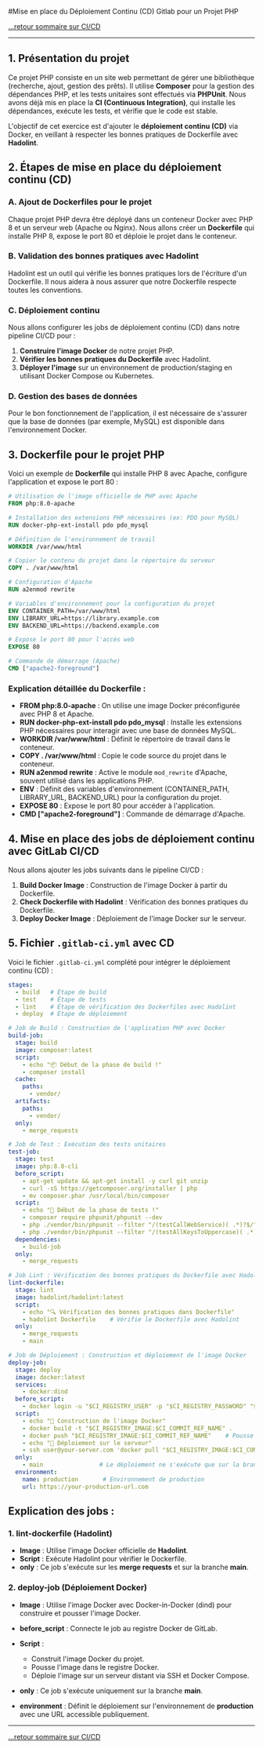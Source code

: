 #Mise en place du Déploiement Continu (CD) Gitlab pour un Projet PHP

[...retour sommaire sur CI/CD](../menu.md)

---

## 1. **Présentation du projet**
Ce projet PHP consiste en un site web permettant de gérer une bibliothèque (recherche, ajout, gestion des prêts). Il utilise **Composer** pour la gestion des dépendances PHP, et les tests unitaires sont effectués via **PHPUnit**. Nous avons déjà mis en place la **CI (Continuous Integration)**, qui installe les dépendances, exécute les tests, et vérifie que le code est stable.

L'objectif de cet exercice est d'ajouter le **déploiement continu (CD)** via Docker, en veillant à respecter les bonnes pratiques de Dockerfile avec **Hadolint**.


## 2. **Étapes de mise en place du déploiement continu (CD)**

### A. **Ajout de Dockerfiles pour le projet**

Chaque projet PHP devra être déployé dans un conteneur Docker avec PHP 8 et un serveur web (Apache ou Nginx). Nous allons créer un **Dockerfile** qui installe PHP 8, expose le port 80 et déploie le projet dans le conteneur.

### B. **Validation des bonnes pratiques avec Hadolint**

Hadolint est un outil qui vérifie les bonnes pratiques lors de l'écriture d'un Dockerfile. Il nous aidera à nous assurer que notre Dockerfile respecte toutes les conventions.

### C. **Déploiement continu**

Nous allons configurer les jobs de déploiement continu (CD) dans notre pipeline CI/CD pour :
1. **Construire l'image Docker** de notre projet PHP.
2. **Vérifier les bonnes pratiques du Dockerfile** avec Hadolint.
3. **Déployer l'image** sur un environnement de production/staging en utilisant Docker Compose ou Kubernetes.

### D. **Gestion des bases de données**

Pour le bon fonctionnement de l'application, il est nécessaire de s'assurer que la base de données (par exemple, MySQL) est disponible dans l'environnement Docker.


## 3. **Dockerfile pour le projet PHP**

Voici un exemple de **Dockerfile** qui installe PHP 8 avec Apache, configure l'application et expose le port 80 :

```Dockerfile
# Utilisation de l'image officielle de PHP avec Apache
FROM php:8.0-apache

# Installation des extensions PHP nécessaires (ex: PDO pour MySQL)
RUN docker-php-ext-install pdo pdo_mysql

# Définition de l'environnement de travail
WORKDIR /var/www/html

# Copier le contenu du projet dans le répertoire du serveur
COPY . /var/www/html

# Configuration d'Apache
RUN a2enmod rewrite

# Variables d'environnement pour la configuration du projet
ENV CONTAINER_PATH=/var/www/html
ENV LIBRARY_URL=https://library.example.com
ENV BACKEND_URL=https://backend.example.com

# Expose le port 80 pour l'accès web
EXPOSE 80

# Commande de démarrage (Apache)
CMD ["apache2-foreground"]
```

### Explication détaillée du Dockerfile :
- **FROM php:8.0-apache** : On utilise une image Docker préconfigurée avec PHP 8 et Apache.
- **RUN docker-php-ext-install pdo pdo_mysql** : Installe les extensions PHP nécessaires pour interagir avec une base de données MySQL.
- **WORKDIR /var/www/html** : Définit le répertoire de travail dans le conteneur.
- **COPY . /var/www/html** : Copie le code source du projet dans le conteneur.
- **RUN a2enmod rewrite** : Active le module `mod_rewrite` d'Apache, souvent utilisé dans les applications PHP.
- **ENV** : Définit des variables d'environnement (CONTAINER_PATH, LIBRARY_URL, BACKEND_URL) pour la configuration du projet.
- **EXPOSE 80** : Expose le port 80 pour accéder à l'application.
- **CMD ["apache2-foreground"]** : Commande de démarrage d'Apache.

## 4. **Mise en place des jobs de déploiement continu avec GitLab CI/CD**

Nous allons ajouter les jobs suivants dans le pipeline CI/CD :
1. **Build Docker Image** : Construction de l'image Docker à partir du Dockerfile.
2. **Check Dockerfile with Hadolint** : Vérification des bonnes pratiques du Dockerfile.
3. **Deploy Docker Image** : Déploiement de l'image Docker sur le serveur.

## 5. **Fichier `.gitlab-ci.yml` avec CD**

Voici le fichier `.gitlab-ci.yml` complété pour intégrer le déploiement continu (CD) :

```yaml
stages:
  - build   # Étape de build
  - test    # Étape de tests
  - lint    # Étape de vérification des Dockerfiles avec Hadolint
  - deploy  # Étape de déploiement

# Job de Build : Construction de l'application PHP avec Docker
build-job:
  stage: build
  image: composer:latest
  script:
    - echo "📦 Début de la phase de build !"
    - composer install
  cache:
    paths:
      - vendor/
  artifacts:
    paths:
      - vendor/
  only:
    - merge_requests

# Job de Test : Exécution des tests unitaires
test-job:
  stage: test
  image: php:8.0-cli
  before_script:
    - apt-get update && apt-get install -y curl git unzip
    - curl -sS https://getcomposer.org/installer | php
    - mv composer.phar /usr/local/bin/composer
  script:
    - echo "🧪 Début de la phase de tests !"
    - composer require phpunit/phpunit --dev
    - php ./vendor/bin/phpunit --filter "/(testCallWebService)( .*)?$/" ./common/Tests/WS_UtilTest.php
    - php ./vendor/bin/phpunit --filter "/(testAllKeysToUppercase)( .*)?$/" ./common/Tests/WS_UtilTest.php
  dependencies:
    - build-job
  only:
    - merge_requests

# Job Lint : Vérification des bonnes pratiques du Dockerfile avec Hadolint
lint-dockerfile:
  stage: lint
  image: hadolint/hadolint:latest
  script:
    - echo "🔍 Vérification des bonnes pratiques dans Dockerfile"
    - hadolint Dockerfile    # Vérifie le Dockerfile avec Hadolint
  only:
    - merge_requests
    - main

# Job de Déploiement : Construction et déploiement de l'image Docker
deploy-job:
  stage: deploy
  image: docker:latest
  services:
    - docker:dind
  before_script:
    - docker login -u "$CI_REGISTRY_USER" -p "$CI_REGISTRY_PASSWORD" "$CI_REGISTRY"
  script:
    - echo "🚀 Construction de l'image Docker"
    - docker build -t "$CI_REGISTRY_IMAGE:$CI_COMMIT_REF_NAME" .
    - docker push "$CI_REGISTRY_IMAGE:$CI_COMMIT_REF_NAME"    # Pousse l'image sur le registre GitLab
    - echo "🚀 Déploiement sur le serveur"
    - ssh user@your-server.com 'docker pull "$CI_REGISTRY_IMAGE:$CI_COMMIT_REF_NAME" && docker-compose up -d'
  only:
    - main                # Le déploiement ne s'exécute que sur la branche main
  environment:
    name: production       # Environnement de production
    url: https://your-production-url.com
```

## Explication des jobs :

### 1. **lint-dockerfile (Hadolint)**
- **Image** : Utilise l'image Docker officielle de **Hadolint**.
- **Script** : Exécute Hadolint pour vérifier le Dockerfile.
- **only** : Ce job s'exécute sur les **merge requests** et sur la branche **main**.

### 2. **deploy-job (Déploiement Docker)**
- **Image** : Utilise l'image Docker avec Docker-in-Docker (dind) pour construire et pousser l'image Docker.
- **before_script** : Connecte le job au registre Docker de GitLab.
- **Script** : 
  - Construit l'image Docker du projet.
  - Pousse l'image dans le registre Docker.
  - Déploie l'image sur un serveur distant via SSH et Docker Compose.

- **only** : Ce job s'exécute uniquement sur la branche **main**.
- **environment** : Définit le déploiement sur l'environnement de **production** avec une URL accessible publiquement.

---

[...retour sommaire sur CI/CD](../menu.md)
